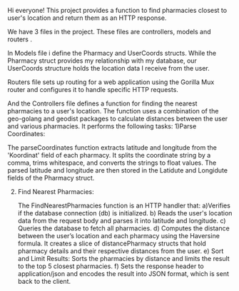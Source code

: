 Hi everyone! This project provides a function to find pharmacies closest to user's location and return them as an HTTP response. 

We have 3 files in the project. These files are controllers, models and routers .

In Models file i define the Pharmacy and UserCoords structs. While the Pharmacy struct provides my relationship with my database, our UserCoords structure holds the location data I receive from the user. 

Routers file sets up routing for a web application using the Gorilla Mux router and configures it to handle specific HTTP requests.

And the Controllers file defines a function for finding the nearest pharmacies to a user's location. The function uses a combination of the geo-golang and geodist packages to calculate distances between the user and various pharmacies. It performs the following tasks:
1)Parse Coordinates:

The parseCoordinates function extracts latitude and longitude from the 'Koordinat' field of each pharmacy. It splits the coordinate string by a comma, trims whitespace, and converts the strings to float values. The parsed latitude and longitude are then stored in the Latidute and Longidute fields of the Pharmacy struct.

2) Find Nearest Pharmacies:

    The FindNearestPharmacies function is an HTTP handler that:
      a)Verifies if the database connection (db) is initialized.
      b) Reads the user's location data from the request body and parses it into latitude and longitude.
      c) Queries the database to fetch all pharmacies.
      d) Computes the distance between the user’s location and each pharmacy using the Haversine formula. It creates a slice of distancePharmacy structs that hold pharmacy details and their      respective           distances from the user. 
      e) Sort and Limit Results: Sorts the pharmacies by distance and limits the result to the top 5 closest pharmacies.
      f) Sets the response header to application/json and encodes the result into JSON format, which is sent back to the client.


      
